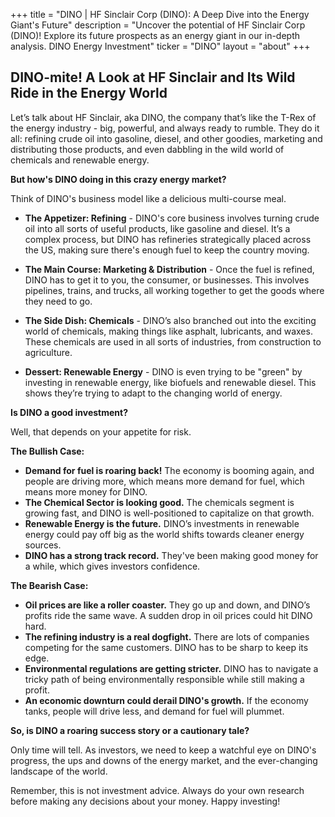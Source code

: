 +++
title = "DINO |  HF Sinclair Corp (DINO): A Deep Dive into the Energy Giant's Future"
description = "Uncover the potential of HF Sinclair Corp (DINO)! Explore its future prospects as an energy giant in our in-depth analysis. DINO Energy Investment"
ticker = "DINO"
layout = "about"
+++

        


##  DINO-mite! A Look at HF Sinclair and Its Wild Ride in the Energy World

Let’s talk about HF Sinclair, aka DINO, the company that’s like the T-Rex of the energy industry - big, powerful, and always ready to rumble. They do it all: refining crude oil into gasoline, diesel, and other goodies, marketing and distributing those products, and even dabbling in the wild world of chemicals and renewable energy.

**But how's DINO doing in this crazy energy market?**

Think of DINO's business model like a delicious multi-course meal. 

* **The Appetizer: Refining**  - DINO's core business involves turning crude oil into all sorts of useful products, like gasoline and diesel. It’s a complex process, but DINO has refineries strategically placed across the US, making sure there's enough fuel to keep the country moving.

* **The Main Course: Marketing & Distribution** - Once the fuel is refined, DINO has to get it to you, the consumer, or businesses. This involves pipelines, trains, and trucks, all working together to get the goods where they need to go. 

* **The Side Dish: Chemicals** -  DINO’s also branched out into the exciting world of chemicals, making things like asphalt, lubricants, and waxes.  These chemicals are used in all sorts of industries, from construction to agriculture. 

* **Dessert: Renewable Energy** -  DINO is even trying to be "green" by investing in renewable energy, like biofuels and renewable diesel. This shows they’re trying to adapt to the changing world of energy.

**Is DINO a good investment?**

Well, that depends on your appetite for risk. 

**The Bullish Case:**

* **Demand for fuel is roaring back!**  The economy is booming again, and people are driving more, which means more demand for fuel, which means more money for DINO. 
* **The Chemical Sector is looking good.**  The chemicals segment is growing fast, and DINO is well-positioned to capitalize on that growth.
* **Renewable Energy is the future.** DINO’s investments in renewable energy could pay off big as the world shifts towards cleaner energy sources.
* **DINO has a strong track record.**  They've been making good money for a while, which gives investors confidence.

**The Bearish Case:**

* **Oil prices are like a roller coaster.** They go up and down, and DINO’s profits ride the same wave.  A sudden drop in oil prices could hit DINO hard.
* **The refining industry is a real dogfight.** There are lots of companies competing for the same customers. DINO has to be sharp to keep its edge.
* **Environmental regulations are getting stricter.**  DINO has to navigate a tricky path of being environmentally responsible while still making a profit.
* **An economic downturn could derail DINO's growth.**  If the economy tanks, people will drive less, and demand for fuel will plummet. 

**So, is DINO a roaring success story or a cautionary tale?**

Only time will tell. As investors, we need to keep a watchful eye on DINO's progress, the ups and downs of the energy market, and the ever-changing landscape of the world. 

Remember, this is not investment advice.  Always do your own research before making any decisions about your money.  Happy investing!

        